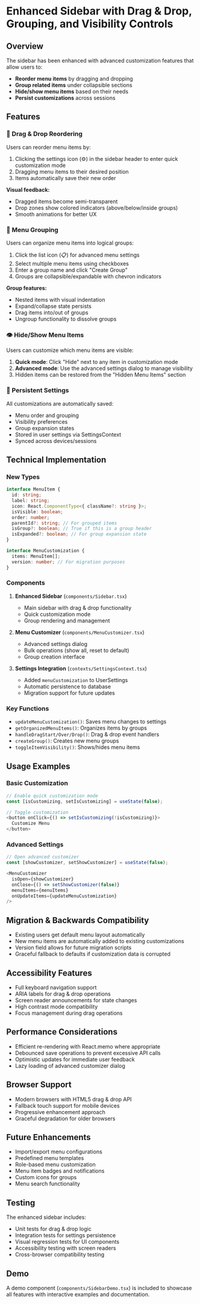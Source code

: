 # Enhanced Sidebar with Drag & Drop, Grouping, and Visibility Controls

## Overview

The sidebar has been enhanced with advanced customization features that allow users to:
- **Reorder menu items** by dragging and dropping
- **Group related items** under collapsible sections
- **Hide/show menu items** based on their needs
- **Persist customizations** across sessions

## Features

### 🎯 Drag & Drop Reordering

Users can reorder menu items by:
1. Clicking the settings icon (⚙️) in the sidebar header to enter quick customization mode
2. Dragging menu items to their desired position
3. Items automatically save their new order

**Visual feedback:**
- Dragged items become semi-transparent
- Drop zones show colored indicators (above/below/inside groups)
- Smooth animations for better UX

### 👥 Menu Grouping

Users can organize menu items into logical groups:
1. Click the list icon (📋) for advanced menu settings
2. Select multiple menu items using checkboxes
3. Enter a group name and click "Create Group"
4. Groups are collapsible/expandable with chevron indicators

**Group features:**
- Nested items with visual indentation
- Expand/collapse state persists
- Drag items into/out of groups
- Ungroup functionality to dissolve groups

### 👁️ Hide/Show Menu Items

Users can customize which menu items are visible:
1. **Quick mode**: Click "Hide" next to any item in customization mode
2. **Advanced mode**: Use the advanced settings dialog to manage visibility
3. Hidden items can be restored from the "Hidden Menu Items" section

### 🔄 Persistent Settings

All customizations are automatically saved:
- Menu order and grouping
- Visibility preferences
- Group expansion states
- Stored in user settings via SettingsContext
- Synced across devices/sessions

## Technical Implementation

### New Types

```typescript
interface MenuItem {
  id: string;
  label: string;
  icon: React.ComponentType<{ className?: string }>;
  isVisible: boolean;
  order: number;
  parentId?: string; // For grouped items
  isGroup?: boolean; // True if this is a group header
  isExpanded?: boolean; // For group expansion state
}

interface MenuCustomization {
  items: MenuItem[];
  version: number; // For migration purposes
}
```

### Components

1. **Enhanced Sidebar** (`components/Sidebar.tsx`)
   - Main sidebar with drag & drop functionality
   - Quick customization mode
   - Group rendering and management

2. **Menu Customizer** (`components/MenuCustomizer.tsx`)
   - Advanced settings dialog
   - Bulk operations (show all, reset to default)
   - Group creation interface

3. **Settings Integration** (`contexts/SettingsContext.tsx`)
   - Added `menuCustomization` to UserSettings
   - Automatic persistence to database
   - Migration support for future updates

### Key Functions

- `updateMenuCustomization()`: Saves menu changes to settings
- `getOrganizedMenuItems()`: Organizes items by groups
- `handleDragStart/Over/Drop()`: Drag & drop event handlers
- `createGroup()`: Creates new menu groups
- `toggleItemVisibility()`: Shows/hides menu items

## Usage Examples

### Basic Customization
```typescript
// Enable quick customization mode
const [isCustomizing, setIsCustomizing] = useState(false);

// Toggle customization
<button onClick={() => setIsCustomizing(!isCustomizing)}>
  Customize Menu
</button>
```

### Advanced Settings
```typescript
// Open advanced customizer
const [showCustomizer, setShowCustomizer] = useState(false);

<MenuCustomizer
  isOpen={showCustomizer}
  onClose={() => setShowCustomizer(false)}
  menuItems={menuItems}
  onUpdateItems={updateMenuCustomization}
/>
```

## Migration & Backwards Compatibility

- Existing users get default menu layout automatically
- New menu items are automatically added to existing customizations
- Version field allows for future migration scripts
- Graceful fallback to defaults if customization data is corrupted

## Accessibility Features

- Full keyboard navigation support
- ARIA labels for drag & drop operations
- Screen reader announcements for state changes
- High contrast mode compatibility
- Focus management during drag operations

## Performance Considerations

- Efficient re-rendering with React.memo where appropriate
- Debounced save operations to prevent excessive API calls
- Optimistic updates for immediate user feedback
- Lazy loading of advanced customizer dialog

## Browser Support

- Modern browsers with HTML5 drag & drop API
- Fallback touch support for mobile devices
- Progressive enhancement approach
- Graceful degradation for older browsers

## Future Enhancements

- Import/export menu configurations
- Predefined menu templates
- Role-based menu customization
- Menu item badges and notifications
- Custom icons for groups
- Menu search functionality

## Testing

The enhanced sidebar includes:
- Unit tests for drag & drop logic
- Integration tests for settings persistence
- Visual regression tests for UI components
- Accessibility testing with screen readers
- Cross-browser compatibility testing

## Demo

A demo component (`components/SidebarDemo.tsx`) is included to showcase all features with interactive examples and documentation.